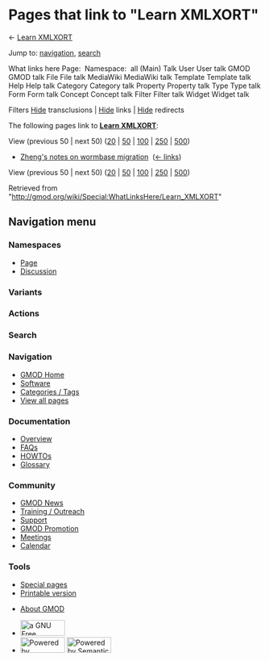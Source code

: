 <div id="mw-page-base" class="noprint">

</div>

<div id="mw-head-base" class="noprint">

</div>

<div id="content" class="mw-body" role="main">

<span id="top"></span>

<div id="mw-js-message" style="display:none;">

</div>



# <span dir="auto">Pages that link to "Learn XMLXORT"</span>

<div id="bodyContent">

<div id="contentSub">

← [Learn XMLXORT](/wiki/Learn_XMLXORT "Learn XMLXORT")

</div>

<div id="jump-to-nav" class="mw-jump">

Jump to: [navigation](#mw-navigation), [search](#p-search)

</div>

<div id="mw-content-text">

What links here Page:  Namespace:  all (Main) Talk User User talk GMOD
GMOD talk File File talk MediaWiki MediaWiki talk Template Template talk
Help Help talk Category Category talk Property Property talk Type Type
talk Form Form talk Concept Concept talk Filter Filter talk Widget
Widget talk

Filters
[Hide](/mediawiki/index.php?title=Special:WhatLinksHere/Learn_XMLXORT&hidetrans=1 "Special:WhatLinksHere/Learn XMLXORT")
transclusions \|
[Hide](/mediawiki/index.php?title=Special:WhatLinksHere/Learn_XMLXORT&hidelinks=1 "Special:WhatLinksHere/Learn XMLXORT")
links \|
[Hide](/mediawiki/index.php?title=Special:WhatLinksHere/Learn_XMLXORT&hideredirs=1 "Special:WhatLinksHere/Learn XMLXORT")
redirects

The following pages link to **[Learn
XMLXORT](/wiki/Learn_XMLXORT "Learn XMLXORT")**:

View (previous 50 \| next 50)
([20](/mediawiki/index.php?title=Special:WhatLinksHere/Learn_XMLXORT&limit=20 "Special:WhatLinksHere/Learn XMLXORT")
\|
[50](/mediawiki/index.php?title=Special:WhatLinksHere/Learn_XMLXORT&limit=50 "Special:WhatLinksHere/Learn XMLXORT")
\|
[100](/mediawiki/index.php?title=Special:WhatLinksHere/Learn_XMLXORT&limit=100 "Special:WhatLinksHere/Learn XMLXORT")
\|
[250](/mediawiki/index.php?title=Special:WhatLinksHere/Learn_XMLXORT&limit=250 "Special:WhatLinksHere/Learn XMLXORT")
\|
[500](/mediawiki/index.php?title=Special:WhatLinksHere/Learn_XMLXORT&limit=500 "Special:WhatLinksHere/Learn XMLXORT"))

- [Zheng's notes on wormbase
  migration](/wiki/Zheng%27s_notes_on_wormbase_migration "Zheng's notes on wormbase migration")
  ‎ <span class="mw-whatlinkshere-tools">([←
  links](/mediawiki/index.php?title=Special:WhatLinksHere&target=Zheng%27s+notes+on+wormbase+migration "Special:WhatLinksHere"))</span>

View (previous 50 \| next 50)
([20](/mediawiki/index.php?title=Special:WhatLinksHere/Learn_XMLXORT&limit=20 "Special:WhatLinksHere/Learn XMLXORT")
\|
[50](/mediawiki/index.php?title=Special:WhatLinksHere/Learn_XMLXORT&limit=50 "Special:WhatLinksHere/Learn XMLXORT")
\|
[100](/mediawiki/index.php?title=Special:WhatLinksHere/Learn_XMLXORT&limit=100 "Special:WhatLinksHere/Learn XMLXORT")
\|
[250](/mediawiki/index.php?title=Special:WhatLinksHere/Learn_XMLXORT&limit=250 "Special:WhatLinksHere/Learn XMLXORT")
\|
[500](/mediawiki/index.php?title=Special:WhatLinksHere/Learn_XMLXORT&limit=500 "Special:WhatLinksHere/Learn XMLXORT"))

</div>

<div class="printfooter">

Retrieved from
"<http://gmod.org/wiki/Special:WhatLinksHere/Learn_XMLXORT>"

</div>

<div id="catlinks" class="catlinks catlinks-allhidden">

</div>

<div class="visualClear">

</div>

</div>

</div>

<div id="mw-navigation">

## Navigation menu

<div id="mw-head">



<div id="left-navigation">

<div id="p-namespaces" class="vectorTabs" role="navigation"
aria-labelledby="p-namespaces-label">

### Namespaces

- <span id="ca-nstab-main"><a href="/wiki/Learn_XMLXORT" accesskey="c"
  title="View the content page [c]">Page</a></span>
- <span id="ca-talk"><a
  href="/mediawiki/index.php?title=Talk:Learn_XMLXORT&amp;action=edit&amp;redlink=1"
  accesskey="t"
  title="Discussion about the content page [t]">Discussion</a></span>

</div>

<div id="p-variants" class="vectorMenu emptyPortlet" role="navigation"
aria-labelledby="p-variants-label">

### 

### Variants[](#)

<div class="menu">

</div>

</div>

</div>

<div id="right-navigation">



<div id="p-cactions" class="vectorMenu emptyPortlet" role="navigation"
aria-labelledby="p-cactions-label">

### Actions[](#)

<div class="menu">

</div>

</div>

<div id="p-search" role="search">

### Search

<div id="simpleSearch">

</div>

</div>

</div>

</div>

<div id="mw-panel">

<div id="p-logo" role="banner">

<a href="/wiki/Main_Page"
style="background-image: url(http://gmod.org/images/GMOD-cogs.png);"
title="Visit the main page"></a>

</div>

<div id="p-Navigation" class="portal" role="navigation"
aria-labelledby="p-Navigation-label">

### Navigation

<div class="body">

- <span id="n-GMOD-Home">[GMOD Home](/wiki/Main_Page)</span>
- <span id="n-Software">[Software](/wiki/GMOD_Components)</span>
- <span id="n-Categories-.2F-Tags">[Categories /
  Tags](/wiki/Categories)</span>
- <span id="n-View-all-pages">[View all
  pages](/wiki/Special:AllPages)</span>

</div>

</div>

<div id="p-Documentation" class="portal" role="navigation"
aria-labelledby="p-Documentation-label">

### Documentation

<div class="body">

- <span id="n-Overview">[Overview](/wiki/Overview)</span>
- <span id="n-FAQs">[FAQs](/wiki/Category:FAQ)</span>
- <span id="n-HOWTOs">[HOWTOs](/wiki/Category:HOWTO)</span>
- <span id="n-Glossary">[Glossary](/wiki/Glossary)</span>

</div>

</div>

<div id="p-Community" class="portal" role="navigation"
aria-labelledby="p-Community-label">

### Community

<div class="body">

- <span id="n-GMOD-News">[GMOD News](/wiki/GMOD_News)</span>
- <span id="n-Training-.2F-Outreach">[Training /
  Outreach](/wiki/Training_and_Outreach)</span>
- <span id="n-Support">[Support](/wiki/Support)</span>
- <span id="n-GMOD-Promotion">[GMOD
  Promotion](/wiki/GMOD_Promotion)</span>
- <span id="n-Meetings">[Meetings](/wiki/Meetings)</span>
- <span id="n-Calendar">[Calendar](/wiki/Calendar)</span>

</div>

</div>

<div id="p-tb" class="portal" role="navigation"
aria-labelledby="p-tb-label">

### Tools

<div class="body">

- <span id="t-specialpages"><a href="/wiki/Special:SpecialPages" accesskey="q"
  title="A list of all special pages [q]">Special pages</a></span>
- <span id="t-print"><a
  href="/mediawiki/index.php?title=Special:WhatLinksHere/Learn_XMLXORT&amp;printable=yes"
  rel="alternate" accesskey="p"
  title="Printable version of this page [p]">Printable version</a></span>

</div>

</div>

</div>

</div>

<div id="footer" role="contentinfo">

- <span id="footer-places-about">[About
  GMOD](/wiki/GMOD:About "GMOD:About")</span>

<!-- -->

- <span id="footer-copyrightico">[<img src="http://www.gnu.org/graphics/gfdl-logo-small.png" width="88"
  height="31" alt="a GNU Free Documentation License" />](http://www.gnu.org/licenses/fdl-1.3.html)</span>
- <span id="footer-poweredbyico">[<img src="/mediawiki/skins/common/images/poweredby_mediawiki_88x31.png"
  width="88" height="31" alt="Powered by MediaWiki" />](//www.mediawiki.org/)
  [<img
  src="/mediawiki/extensions/SemanticMediaWiki/includes/../resources/images/smw_button.png"
  width="88" height="31" alt="Powered by Semantic MediaWiki" />](https://www.semantic-mediawiki.org/wiki/Semantic_MediaWiki)</span>

<div style="clear:both">

</div>

</div>
